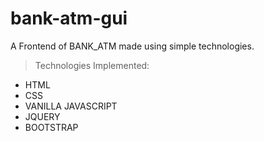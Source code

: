# bank-atm-gui
A Frontend of BANK_ATM made using simple technologies.

> Technologies Implemented:
- HTML
- CSS
- VANILLA JAVASCRIPT
- JQUERY
- BOOTSTRAP
